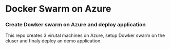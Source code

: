 #  Docker Swarm  on Azure
###  Create Dowker swarm on Azure and deploy application
This repo creates 3 virutal machines on Azure, setup Dowker swarm on the cluser and finaly deploy an demo application.

